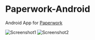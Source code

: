 # Paperwork-Android

Android App for [Paperwork](https://github.com/twostairs/paperwork)

![Screenshot1](http://i.imgur.com/xhIbSdj.png)
![Screenshot2](https://i.imgur.com/yOqtlu1.png)



